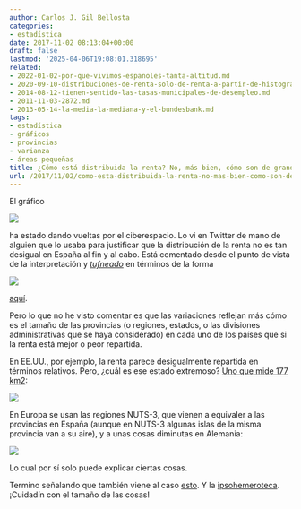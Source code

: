 ```yaml
---
author: Carlos J. Gil Bellosta
categories:
- estadística
date: 2017-11-02 08:13:04+00:00
draft: false
lastmod: '2025-04-06T19:08:01.318695'
related:
- 2022-01-02-por-que-vivimos-espanoles-tanta-altitud.md
- 2020-09-10-distribuciones-de-renta-solo-de-renta-a-partir-de-histogramas.md
- 2014-08-12-tienen-sentido-las-tasas-municipales-de-desempleo.md
- 2011-11-03-2872.md
- 2013-05-14-la-media-la-mediana-y-el-bundesbank.md
tags:
- estadística
- gráficos
- provincias
- varianza
- áreas pequeñas
title: ¿Cómo está distribuida la renta? No, más bien, cómo son de grandes las provincias
url: /2017/11/02/como-esta-distribuida-la-renta-no-mas-bien-como-son-de-grandes-las-provincias/
---
```


El gráfico

![](/wp-uploads/2017/11/renta_regiones.png#center)


ha estado dando vueltas por el ciberespacio. Lo vi en Twitter de mano de alguien que lo usaba para justificar que la distribución de la renta no es tan desigual en España al fin y al cabo. Está comentado desde el punto de vista de la interpretación y _[tufneado](https://es.wikipedia.org/wiki/Edward_Tufte)_ en términos de la forma

![](/wp-uploads/2017/11/renta_regiones_mejorado.png#center)

[aquí](http://junkcharts.typepad.com/junk_charts/2017/10/fifty-nine-intersections-supporting-forty-dots-of-data.html).

Pero lo que no he visto comentar es que las variaciones reflejan más cómo es el tamaño de las provincias (o regiones, estados, o las divisiones administrativas que se haya considerado) en cada uno de los países que si la renta está mejor o peor repartida.

En EE.UU., por ejemplo, la renta parece desigualmente repartida en términos relativos. Pero, ¿cuál es ese estado extremoso? [Uno que mide 177 km2](https://es.wikipedia.org/wiki/Washington_D._C.):

![](/wp-uploads/2017/11/GSP_per_capita_in_2015.png#center)

En Europa se usan las regiones NUTS-3, que vienen a equivaler a las provincias en España (aunque en NUTS-3 algunas islas de la misma provincia van a su aire), y a unas cosas diminutas en Alemania:

![](/wp-uploads/2017/11/2000px-NUTS_3_regions_EU-27.svg_.png#center)

Lo cual por sí solo puede explicar ciertas cosas.

Termino señalando que también viene al caso [esto](https://elpais.com/economia/2017/10/17/actualidad/1508262262_409357.html). Y la [ipsohemeroteca](https://datanalytics.com/2011/12/15/graficos-de-embudo-para-controlar-la-varianza-en-muestras-pequenas/). ¡Cuidadín con el tamaño de las cosas!
